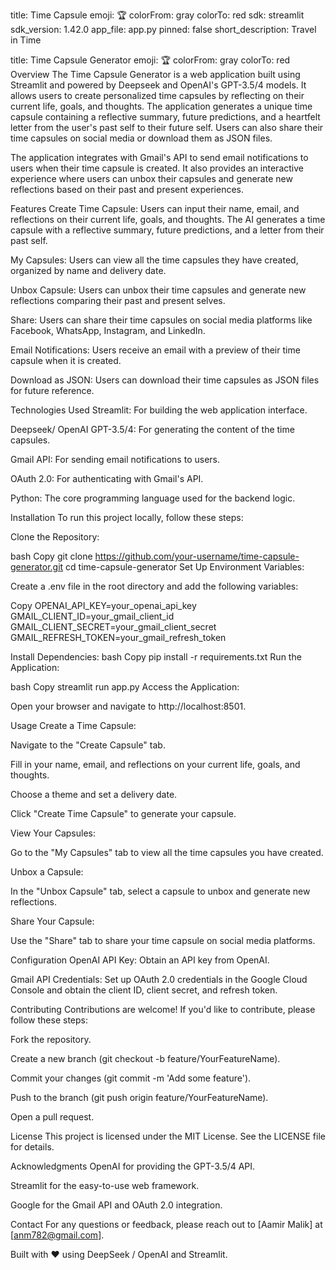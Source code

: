 title: Time Capsule
emoji: 🏆
colorFrom: gray
colorTo: red
sdk: streamlit
sdk_version: 1.42.0
app_file: app.py
pinned: false
short_description: Travel in Time

title: Time Capsule Generator
emoji: 🏆
colorFrom: gray
colorTo: red
Overview
The Time Capsule Generator is a web application built using Streamlit and powered by Deepseek and OpenAI's GPT-3.5/4 models. It allows users to create personalized time capsules by reflecting on their current life, goals, and thoughts. The application generates a unique time capsule containing a reflective summary, future predictions, and a heartfelt letter from the user's past self to their future self. Users can also share their time capsules on social media or download them as JSON files.

The application integrates with Gmail's API to send email notifications to users when their time capsule is created. It also provides an interactive experience where users can unbox their capsules and generate new reflections based on their past and present experiences.

Features
Create Time Capsule: Users can input their name, email, and reflections on their current life, goals, and thoughts. The AI generates a time capsule with a reflective summary, future predictions, and a letter from their past self.

My Capsules: Users can view all the time capsules they have created, organized by name and delivery date.

Unbox Capsule: Users can unbox their time capsules and generate new reflections comparing their past and present selves.

Share: Users can share their time capsules on social media platforms like Facebook, WhatsApp, Instagram, and LinkedIn.

Email Notifications: Users receive an email with a preview of their time capsule when it is created.

Download as JSON: Users can download their time capsules as JSON files for future reference.

Technologies Used
Streamlit: For building the web application interface.

Deepseek/ OpenAI GPT-3.5/4: For generating the content of the time capsules.

Gmail API: For sending email notifications to users.

OAuth 2.0: For authenticating with Gmail's API.

Python: The core programming language used for the backend logic.

Installation
To run this project locally, follow these steps:

Clone the Repository:

bash
Copy
git clone https://github.com/your-username/time-capsule-generator.git
cd time-capsule-generator
Set Up Environment Variables:

Create a .env file in the root directory and add the following variables:

Copy
OPENAI_API_KEY=your_openai_api_key
GMAIL_CLIENT_ID=your_gmail_client_id
GMAIL_CLIENT_SECRET=your_gmail_client_secret
GMAIL_REFRESH_TOKEN=your_gmail_refresh_token

Install Dependencies:
bash
Copy
pip install -r requirements.txt
Run the Application:

bash
Copy
streamlit run app.py
Access the Application:

Open your browser and navigate to http://localhost:8501.

Usage
Create a Time Capsule:

Navigate to the "Create Capsule" tab.

Fill in your name, email, and reflections on your current life, goals, and thoughts.

Choose a theme and set a delivery date.

Click "Create Time Capsule" to generate your capsule.

View Your Capsules:

Go to the "My Capsules" tab to view all the time capsules you have created.

Unbox a Capsule:

In the "Unbox Capsule" tab, select a capsule to unbox and generate new reflections.

Share Your Capsule:

Use the "Share" tab to share your time capsule on social media platforms.

Configuration
OpenAI API Key: Obtain an API key from OpenAI.

Gmail API Credentials: Set up OAuth 2.0 credentials in the Google Cloud Console and obtain the client ID, client secret, and refresh token.

Contributing
Contributions are welcome! If you'd like to contribute, please follow these steps:

Fork the repository.

Create a new branch (git checkout -b feature/YourFeatureName).

Commit your changes (git commit -m 'Add some feature').

Push to the branch (git push origin feature/YourFeatureName).

Open a pull request.

License
This project is licensed under the MIT License. See the LICENSE file for details.

Acknowledgments
OpenAI for providing the GPT-3.5/4 API.

Streamlit for the easy-to-use web framework.

Google for the Gmail API and OAuth 2.0 integration.

Contact
For any questions or feedback, please reach out to [Aamir Malik] at [anm782@gmail.com].

Built with ❤️ using DeepSeek / OpenAI and Streamlit.
